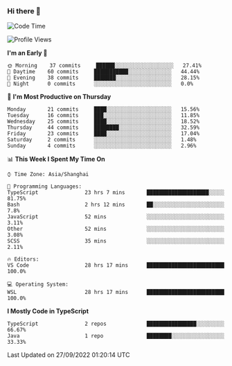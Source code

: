 ### Hi there 👋

<!--
**waynelwz/waynelwz** is a ✨ _special_ ✨ repository because its `README.md` (this file) appears on your GitHub profile.

Here are some ideas to get you started:

- 🔭 I’m currently working on ...
- 🌱 I’m currently learning ...
- 👯 I’m looking to collaborate on ...
- 🤔 I’m looking for help with ...
- 💬 Ask me about ...
- 📫 How to reach me: ...
- 😄 Pronouns: ...
- ⚡ Fun fact: ...
-->

<!--START_SECTION:waka-->
![Code Time](http://img.shields.io/badge/Code%20Time-492%20hrs%2025%20mins-blue)

![Profile Views](http://img.shields.io/badge/Profile%20Views-0-blue)

**I'm an Early 🐤** 

```text
🌞 Morning    37 commits     ██████░░░░░░░░░░░░░░░░░░░   27.41% 
🌆 Daytime    60 commits     ███████████░░░░░░░░░░░░░░   44.44% 
🌃 Evening    38 commits     ███████░░░░░░░░░░░░░░░░░░   28.15% 
🌙 Night      0 commits      ░░░░░░░░░░░░░░░░░░░░░░░░░   0.0%

```
📅 **I'm Most Productive on Thursday** 

```text
Monday       21 commits     ████░░░░░░░░░░░░░░░░░░░░░   15.56% 
Tuesday      16 commits     ███░░░░░░░░░░░░░░░░░░░░░░   11.85% 
Wednesday    25 commits     ████░░░░░░░░░░░░░░░░░░░░░   18.52% 
Thursday     44 commits     ████████░░░░░░░░░░░░░░░░░   32.59% 
Friday       23 commits     ████░░░░░░░░░░░░░░░░░░░░░   17.04% 
Saturday     2 commits      ░░░░░░░░░░░░░░░░░░░░░░░░░   1.48% 
Sunday       4 commits      ░░░░░░░░░░░░░░░░░░░░░░░░░   2.96%

```


📊 **This Week I Spent My Time On** 

```text
⌚︎ Time Zone: Asia/Shanghai

💬 Programming Languages: 
TypeScript               23 hrs 7 mins       ████████████████████░░░░░   81.75% 
Bash                     2 hrs 12 mins       ██░░░░░░░░░░░░░░░░░░░░░░░   7.8% 
JavaScript               52 mins             ░░░░░░░░░░░░░░░░░░░░░░░░░   3.11% 
Other                    52 mins             ░░░░░░░░░░░░░░░░░░░░░░░░░   3.08% 
SCSS                     35 mins             ░░░░░░░░░░░░░░░░░░░░░░░░░   2.11%

🔥 Editors: 
VS Code                  28 hrs 17 mins      █████████████████████████   100.0%

💻 Operating System: 
WSL                      28 hrs 17 mins      █████████████████████████   100.0%

```

**I Mostly Code in TypeScript** 

```text
TypeScript               2 repos             ████████████████░░░░░░░░░   66.67% 
Java                     1 repo              ████████░░░░░░░░░░░░░░░░░   33.33%

```



 Last Updated on 27/09/2022 01:20:14 UTC
<!--END_SECTION:waka-->
